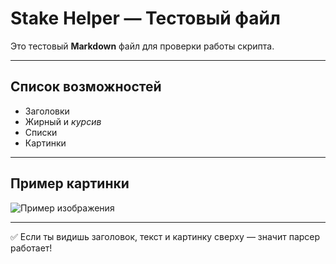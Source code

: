 # Stake Helper — Тестовый файл

Это тестовый **Markdown** файл для проверки работы скрипта.

---

## Список возможностей

- Заголовки
- Жирный и *курсив*
- Списки
- Картинки

---

## Пример картинки

![Пример изображения](https://picsum.photos/600/300)

---

✅ Если ты видишь заголовок, текст и картинку сверху — значит парсер работает!
